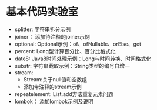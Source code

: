 # 基本代码实验室

- splitter:	字符串拆分示例
- joiner：	添加待注释的joiner示例
- optional:	Optional示例：of、ofNullable、orElse、get
- percent:	Long型计算百分比、百分比格式化
- date8:	Java8时间处理示例：Long与时间转换、时间格式化
- substr:	字符串截取示例：String类型的编号自增一
- stream:	
	- Stream:关于null值和空数组
	- 添加带注释的stream示例
- repeatelement:	List.add方法重复元素问题
- lombok：	添加lombok示例及说明
